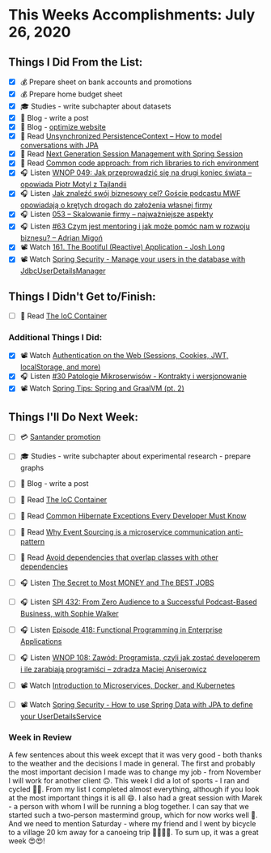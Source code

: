 # This Weeks Accomplishments: July 26, 2020

## Things I Did From the List:

- [x] 💰 Prepare sheet on bank accounts and promotions
- [x] 💰 Prepare home budget sheet
- [x] 🎓 Studies - write subchapter about datasets
- [x] 📝 Blog - write a post
- [x] 📝 Blog - [optimize website](https://mmazurek.dev/jak-zwiekszylem-szybkosc-bloga-dwukrotnie)
- [x] 📗 Read [Unsynchronized PersistenceContext – How to model conversations with JPA](https://thorben-janssen.com/unsychronized-persistencecontext-implement-conversations-jpa/)
- [x] 📗 Read [Next Generation Session Management with Spring Session](https://www.infoq.com/articles/Next-Generation-Session-Management-with-Spring-Session/)
- [x] 📗 Read [Common code approach: from rich libraries to rich environment](https://allegro.tech/2020/07/common-code-approach.html)
- [x] 🎧 Listen [WNOP 049: Jak przeprowadzić się na drugi koniec świata – opowiada Piotr Motyl z Tajlandii](https://jakoszczedzacpieniadze.pl/jak-przeprowadzic-sie-do-tajlandii)
- [x] 🎧 Listen [Jak znaleźć swój biznesowy cel? Goście podcastu MWF opowiadają o krętych drogach do założenia własnej firmy](https://malawielkafirma.pl/jak-znalezc-biznesowy-cel/)
- [x] 🎧 Listen [053 – Skalowanie firmy – najważniejsze aspekty](https://piotrbucki.pl/053)
- [x] 🎧 Listen [#63 Czym jest mentoring i jak może pomóc nam w rozwoju biznesu? – Adrian Migoń](https://generali-investments.pl/contents/display-article/klient-indywidualny/63-czym-jest-mentoring-i-jak-moze-pomoc-nam-w-rozwoju-biznesu-adrian-migon)
- [x] 📽️ Watch [161. The Bootiful (Reactive) Application - Josh Long](https://youtu.be/5Vko4YhOh00)
- [x] 📽️ Watch [Spring Security - Manage your users in the database with JdbcUserDetailsManager](https://youtu.be/zTsclxzid3I?list=PLEocw3gLFc8Vli5p6rWHnNcYxFRbaIfIJ)

## Things I Didn't Get to/Finish:

- [ ] 📗 Read [The IoC Container](https://docs.spring.io/spring/docs/current/spring-framework-reference/core.html#beans)

### Additional Things I Did:

- [x] 📽️ Watch [Authentication on the Web (Sessions, Cookies, JWT, localStorage, and more)](https://youtu.be/2PPSXonhIck)
- [x] 🎧 Listen [#30 Patologie Mikroserwisów - Kontrakty i wersjonowanie](https://patoarchitekci.io/30/)
- [x] 📽️ Watch [Spring Tips: Spring and GraalVM (pt. 2)](https://youtu.be/aTNLtU5YYtg)

## Things I'll Do Next Week:

- [ ] 💳 [Santander promotion](https://static3.santander.pl/asset/r/e/g/regulamin-promocji-twoje-konto-z-premia-150-zl_99009.pdf)
- [ ] 🎓 Studies - write subchapter about experimental research - prepare graphs
- [ ] 📝 Blog - write a post
- [ ] 📗 Read [The IoC Container](https://docs.spring.io/spring/docs/current/spring-framework-reference/core.html#beans)
- [ ] 📗 Read [Common Hibernate Exceptions Every Developer Must Know](https://thorben-janssen.com/hibernate-exceptions/)
- [ ] 📗 Read [Why Event Sourcing is a microservice communication anti-pattern](https://dev.to/olibutzki/why-event-sourcing-is-a-microservice-anti-pattern-3mcj)
- [ ] 📗 Read [Avoid dependencies that overlap classes with other dependencies](https://jlbp.dev/JLBP-5)
- [ ] 🎧 Listen [The Secret to Most MONEY and The BEST JOBS](https://youtu.be/IhHsPod8230)
- [ ] 🎧 Listen [SPI 432: From Zero Audience to a Successful Podcast-Based Business, with Sophie Walker](https://www.smartpassiveincome.com/podcasts/zero-audience-successful-podcast-based-business-sophie-walker/)
- [ ] 🎧 Listen [Episode 418: Functional Programming in Enterprise Applications](https://www.se-radio.net/2020/07/episode-418-functional-programming-in-enterprise-applications/)
- [ ] 🎧 Listen [WNOP 108: Zawód: Programista, czyli jak zostać developerem i ile zarabiają programiści – zdradza Maciej Aniserowicz](https://jakoszczedzacpieniadze.pl/jak-zostac-programista-ile-zarabia-developer)
- [ ] 📽️ Watch [Introduction to Microservices, Docker, and Kubernetes](https://youtu.be/1xo-0gCVhTU)
- [ ] 📽️ Watch [Spring Security - How to use Spring Data with JPA to define your UserDetailsService](https://youtu.be/uTrtM9iabnQ?list=PLEocw3gLFc8Vli5p6rWHnNcYxFRbaIfIJ)


### Week in Review
A few sentences about this week except that it was very good - both thanks to the weather and the decisions I made in general. The first and probably the most important decision I made was to change my job - from November I will work for another client 🙃. This week I did a lot of sports - I ran and cycled 💪🏻. From my list I completed almost everything, although if you look at the most important things it is all 😄. I also had a great session with Marek - a person with whom I will be running a blog together. I can say that we started such a two-person mastermind group, which for now works well 🙂. And we need to mention Saturday - where my friend and I went by bicycle to a village 20 km away for a canoeing trip 👊🏼👊🏼. To sum up, it was a great week 😍😍!

